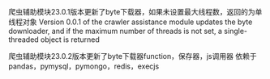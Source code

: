 爬虫辅助模块23.0.1版本更新了byte下载器，如果未设置最大线程数，返回的为单线程对象
Version 0.0.1 of the crawler assistance module updates the byte downloader, and if the maximum number of threads is not set, a single-threaded object is returned

爬虫辅助模块23.0.2版本更新了byte下载器function，保存器，js调用器
依赖于pandas，pymysql，pymongo，redis，execjs
